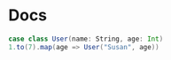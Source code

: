 # Docs

```scala vork
case class User(name: String, age: Int)
1.to(7).map(age => User("Susan", age))
```
